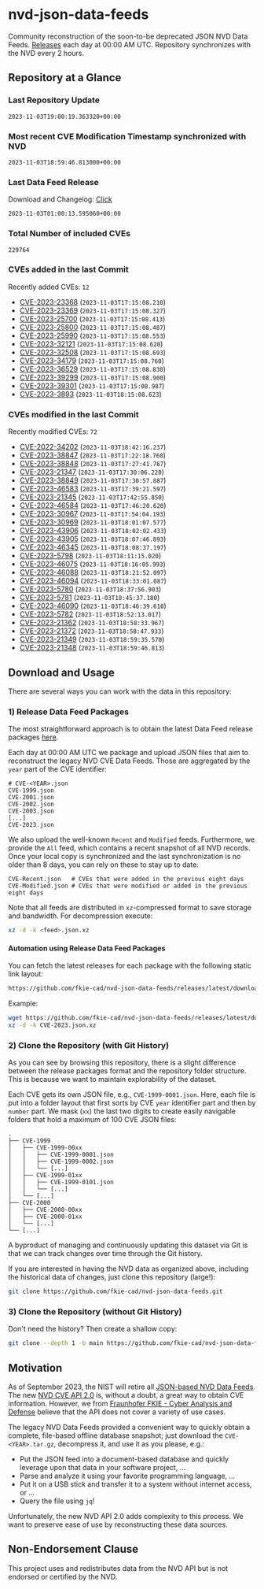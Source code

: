 # nvd-json-data-feeds

Community reconstruction of the soon-to-be deprecated JSON NVD Data Feeds. 
[Releases](https://github.com/fkie-cad/nvd-json-data-feeds/releases/latest) each day at 00:00 AM UTC.
Repository synchronizes with the NVD every 2 hours.

## Repository at a Glance

### Last Repository Update

```plain
2023-11-03T19:00:19.363320+00:00
```

### Most recent CVE Modification Timestamp synchronized with NVD

```plain
2023-11-03T18:59:46.813000+00:00
```

### Last Data Feed Release

Download and Changelog: [Click](https://github.com/fkie-cad/nvd-json-data-feeds/releases/latest)

```plain
2023-11-03T01:00:13.595060+00:00
```

### Total Number of included CVEs

```plain
229764
```

### CVEs added in the last Commit

Recently added CVEs: `12`

* [CVE-2023-23368](CVE-2023/CVE-2023-233xx/CVE-2023-23368.json) (`2023-11-03T17:15:08.210`)
* [CVE-2023-23369](CVE-2023/CVE-2023-233xx/CVE-2023-23369.json) (`2023-11-03T17:15:08.327`)
* [CVE-2023-25700](CVE-2023/CVE-2023-257xx/CVE-2023-25700.json) (`2023-11-03T17:15:08.413`)
* [CVE-2023-25800](CVE-2023/CVE-2023-258xx/CVE-2023-25800.json) (`2023-11-03T17:15:08.487`)
* [CVE-2023-25990](CVE-2023/CVE-2023-259xx/CVE-2023-25990.json) (`2023-11-03T17:15:08.553`)
* [CVE-2023-32121](CVE-2023/CVE-2023-321xx/CVE-2023-32121.json) (`2023-11-03T17:15:08.620`)
* [CVE-2023-32508](CVE-2023/CVE-2023-325xx/CVE-2023-32508.json) (`2023-11-03T17:15:08.693`)
* [CVE-2023-34179](CVE-2023/CVE-2023-341xx/CVE-2023-34179.json) (`2023-11-03T17:15:08.760`)
* [CVE-2023-36529](CVE-2023/CVE-2023-365xx/CVE-2023-36529.json) (`2023-11-03T17:15:08.830`)
* [CVE-2023-39299](CVE-2023/CVE-2023-392xx/CVE-2023-39299.json) (`2023-11-03T17:15:08.900`)
* [CVE-2023-39301](CVE-2023/CVE-2023-393xx/CVE-2023-39301.json) (`2023-11-03T17:15:08.987`)
* [CVE-2023-3893](CVE-2023/CVE-2023-38xx/CVE-2023-3893.json) (`2023-11-03T18:15:08.623`)


### CVEs modified in the last Commit

Recently modified CVEs: `72`

* [CVE-2022-34202](CVE-2022/CVE-2022-342xx/CVE-2022-34202.json) (`2023-11-03T18:42:16.237`)
* [CVE-2023-38847](CVE-2023/CVE-2023-388xx/CVE-2023-38847.json) (`2023-11-03T17:22:18.760`)
* [CVE-2023-38848](CVE-2023/CVE-2023-388xx/CVE-2023-38848.json) (`2023-11-03T17:27:41.767`)
* [CVE-2023-21347](CVE-2023/CVE-2023-213xx/CVE-2023-21347.json) (`2023-11-03T17:30:06.220`)
* [CVE-2023-38849](CVE-2023/CVE-2023-388xx/CVE-2023-38849.json) (`2023-11-03T17:30:57.887`)
* [CVE-2023-46583](CVE-2023/CVE-2023-465xx/CVE-2023-46583.json) (`2023-11-03T17:39:21.597`)
* [CVE-2023-21345](CVE-2023/CVE-2023-213xx/CVE-2023-21345.json) (`2023-11-03T17:42:55.850`)
* [CVE-2023-46584](CVE-2023/CVE-2023-465xx/CVE-2023-46584.json) (`2023-11-03T17:46:20.620`)
* [CVE-2023-30967](CVE-2023/CVE-2023-309xx/CVE-2023-30967.json) (`2023-11-03T17:54:04.193`)
* [CVE-2023-30969](CVE-2023/CVE-2023-309xx/CVE-2023-30969.json) (`2023-11-03T18:01:07.577`)
* [CVE-2023-43906](CVE-2023/CVE-2023-439xx/CVE-2023-43906.json) (`2023-11-03T18:02:02.433`)
* [CVE-2023-43905](CVE-2023/CVE-2023-439xx/CVE-2023-43905.json) (`2023-11-03T18:07:46.893`)
* [CVE-2023-46345](CVE-2023/CVE-2023-463xx/CVE-2023-46345.json) (`2023-11-03T18:08:37.197`)
* [CVE-2023-5798](CVE-2023/CVE-2023-57xx/CVE-2023-5798.json) (`2023-11-03T18:11:15.020`)
* [CVE-2023-46075](CVE-2023/CVE-2023-460xx/CVE-2023-46075.json) (`2023-11-03T18:16:05.993`)
* [CVE-2023-46088](CVE-2023/CVE-2023-460xx/CVE-2023-46088.json) (`2023-11-03T18:21:52.097`)
* [CVE-2023-46094](CVE-2023/CVE-2023-460xx/CVE-2023-46094.json) (`2023-11-03T18:33:01.087`)
* [CVE-2023-5780](CVE-2023/CVE-2023-57xx/CVE-2023-5780.json) (`2023-11-03T18:37:56.903`)
* [CVE-2023-5781](CVE-2023/CVE-2023-57xx/CVE-2023-5781.json) (`2023-11-03T18:45:37.180`)
* [CVE-2023-46090](CVE-2023/CVE-2023-460xx/CVE-2023-46090.json) (`2023-11-03T18:46:39.610`)
* [CVE-2023-5782](CVE-2023/CVE-2023-57xx/CVE-2023-5782.json) (`2023-11-03T18:52:13.017`)
* [CVE-2023-21362](CVE-2023/CVE-2023-213xx/CVE-2023-21362.json) (`2023-11-03T18:58:33.967`)
* [CVE-2023-21372](CVE-2023/CVE-2023-213xx/CVE-2023-21372.json) (`2023-11-03T18:58:47.933`)
* [CVE-2023-21349](CVE-2023/CVE-2023-213xx/CVE-2023-21349.json) (`2023-11-03T18:59:35.570`)
* [CVE-2023-21348](CVE-2023/CVE-2023-213xx/CVE-2023-21348.json) (`2023-11-03T18:59:46.813`)


## Download and Usage

There are several ways you can work with the data in this repository:

### 1) Release Data Feed Packages

The most straightforward approach is to obtain the latest Data Feed release packages [here](https://github.com/fkie-cad/nvd-json-data-feeds/releases/latest).

Each day at 00:00 AM UTC we package and upload JSON files that aim to reconstruct the legacy NVD CVE Data Feeds.
Those are aggregated by the `year` part of the CVE identifier:

```
# CVE-<YEAR>.json
CVE-1999.json
CVE-2001.json
CVE-2002.json
CVE-2003.json
[...]
CVE-2023.json
```

We also upload the well-known `Recent` and `Modified` feeds.
Furthermore, we provide the `All` feed, which contains a recent snapshot of all NVD records.
Once your local copy is synchronized and the last synchronization is no older than 8 days, you can rely on these to stay up to date:

```plain
CVE-Recent.json   # CVEs that were added in the previous eight days
CVE-Modified.json # CVEs that were modified or added in the previous eight days
```

Note that all feeds are distributed in `xz`-compressed format to save storage and bandwidth.
For decompression execute:

```sh
xz -d -k <feed>.json.xz
```


#### Automation using Release Data Feed Packages

You can fetch the latest releases for each package with the following static link layout:

```sh
https://github.com/fkie-cad/nvd-json-data-feeds/releases/latest/download/CVE-<YEAR>.json.xz
```

Example:

```sh
wget https://github.com/fkie-cad/nvd-json-data-feeds/releases/latest/download/CVE-2023.json.xz
xz -d -k CVE-2023.json.xz
```

### 2) Clone the Repository (with Git History)

As you can see by browsing this repository, there is a slight difference between the release packages format and the repository folder structure.
This is because we want to maintain explorability of the dataset.

Each CVE gets its own JSON file, e.g., `CVE-1999-0001.json`.
Here, each file is put into a folder layout that first sorts by CVE `year` identifier part and then by `number` part.
We mask (`xx`) the last two digits to create easily navigable folders that hold a maximum of 100 CVE JSON files:

```plain
.
├── CVE-1999
│   ├── CVE-1999-00xx
│   │   ├── CVE-1999-0001.json
│   │   ├── CVE-1999-0002.json
│   │   └── [...]
│   ├── CVE-1999-01xx
│   │   ├── CVE-1999-0101.json
│   │   └── [...]
│   └── [...]
├── CVE-2000
│   ├── CVE-2000-00xx
│   ├── CVE-2000-01xx
│   └── [...]
└── [...]
```

A byproduct of managing and continuously updating this dataset via Git is that we can track changes over time through the Git history.

If you are interested in having the NVD data as organized above, including the historical data of changes, just clone this repository (large!):

```sh
git clone https://github.com/fkie-cad/nvd-json-data-feeds.git
```

### 3) Clone the Repository (without Git History)

Don't need the history? Then create a shallow copy:

```sh
git clone --depth 1 -b main https://github.com/fkie-cad/nvd-json-data-feeds.git
```

## Motivation

As of September 2023, the NIST will retire all [JSON-based NVD Data Feeds](https://nvd.nist.gov/vuln/data-feeds#divRetirementBanner-1).
The new [NVD CVE API 2.0](https://nvd.nist.gov/developers/vulnerabilities) is, without a doubt, a great way to obtain CVE information.
However, we from [Fraunhofer FKIE - Cyber Analysis and Defense](https://www.fkie.fraunhofer.de/en/departments/cad.html) believe that the API does not cover a variety of use cases.

The legacy NVD Data Feeds provided a convenient way to quickly obtain a complete, file-based offline database snapshot; just download the `CVE-<YEAR>.tar.gz`, decompress it, and use it as you please, e.g.:

* Put the JSON feed into a document-based database and quickly leverage upon that data in your software project, ...
* Parse and analyze it using your favorite programming language, ...
* Put it on a USB stick and transfer it to a system without internet access, or ...
* Query the file using `jq`!

Unfortunately, the new NVD API 2.0 adds complexity to this process.
We want to preserve ease of use by reconstructing these data sources.

## Non-Endorsement Clause

This project uses and redistributes data from the NVD API but is not endorsed or certified by the NVD.
